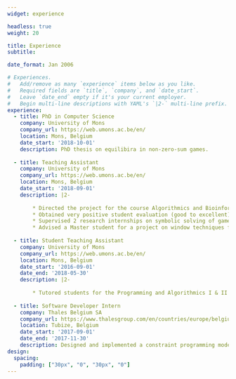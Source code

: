 ```yaml
---
widget: experience

headless: true
weight: 20

title: Experience
subtitle:

date_format: Jan 2006

# Experiences.
#   Add/remove as many `experience` items below as you like.
#   Required fields are `title`, `company`, and `date_start`.
#   Leave `date_end` empty if it's your current employer.
#   Begin multi-line descriptions with YAML's `|2-` multi-line prefix.
experience:
  - title: PhD in Computer Science
    company: University of Mons
    company_url: https://web.umons.ac.be/en/
    location: Mons, Belgium
    date_start: '2018-10-01'
    description: PhD thesis on equilibira in non-zero-sum games.
    
  - title: Teaching Assistant
    company: University of Mons
    company_url: https://web.umons.ac.be/en/
    location: Mons, Belgium
    date_start: '2018-09-01'
    description: |2-
    
        * Directed the project for the course Algorithmics and Bioinformatics (Java 8 program for DNA fragment assembly).
        * Obtained very positive student evaluation (good to excellent).
        * Supervised 2 research internships on symbolic solving of games using Binary Decision Diagrams.
        * Advised a Master student for a project on window techniques for solving parity games.
        
  - title: Student Teaching Assistant
    company: University of Mons
    company_url: https://web.umons.ac.be/en/
    location: Mons, Belgium
    date_start: '2016-09-01'
    date_end: '2018-05-30'
    description: |2-
    
        * Tutored students for the Programming and Algorithmics I & II courses (Python 3 & Java 8).
        
  - title: Software Developer Intern
    company: Thales Belgium SA
    company_url: https://www.thalesgroup.com/en/countries/europe/belgium
    location: Tubize, Belgium
    date_start: '2017-09-01'
    date_end: '2017-11-30'
    description: Designed and implemented a constraint programming model for network generation in a radio configuration tool (using Java 8 and the [Choco Solver](https://choco-solver.org/) constraint programming library). 
design:
  spacing:
    padding: ["30px", "0", "30px", "0"]
---
```

